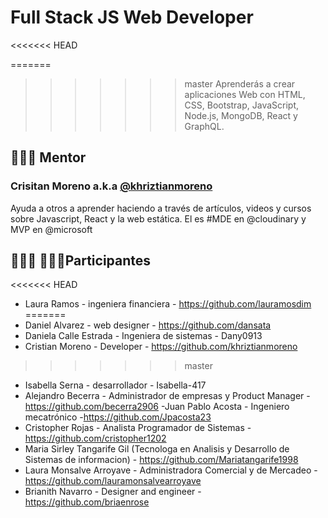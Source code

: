 # Full Stack JS Web Developer
<<<<<<< HEAD

=======
>>>>>>> master
> Aprenderás a crear aplicaciones Web con HTML, CSS, Bootstrap, JavaScript, Node.js, MongoDB, React y GraphQL.

## 👨🏼‍🏫 Mentor

### Crisitan Moreno a.k.a [@khriztianmoreno](https://twitter.com/khriztianmoreno)

Ayuda a otros a aprender haciendo a través de artículos, videos y cursos sobre Javascript, React y la web estática. El es #MDE en @cloudinary y MVP en @microsoft

## 👩🏻‍💻 👨🏼‍💻Participantes

<<<<<<< HEAD
- Laura Ramos - ingeniera financiera - https://github.com/lauramosdim
=======
- Daniel Alvarez - web designer - https://github.com/dansata
- Daniela Calle Estrada - Ingeniera de sistemas - Dany0913
- Cristian Moreno - Developer - https://github.com/khriztianmoreno
>>>>>>> master
- Isabella Serna - desarrollador - Isabella-417
- Alejandro Becerra - Administrador de empresas y Product Manager - https://github.com/becerra2906
-Juan Pablo Acosta - Ingeniero mecatrónico -https://github.com/Jpacosta23
- Cristopher Rojas - Analista Programador de Sistemas - https://github.com/cristopher1202
- Maria Sirley Tangarife Gil (Tecnologa en Analisis y Desarrollo de Sistemas de informacion) - https://github.com/Mariatangarife1998
- Laura Monsalve Arroyave - Administradora Comercial y de Mercadeo - https://github.com/lauramonsalvearroyave
- Brianith Navarro - Designer and engineer - https://github.com/briaenrose